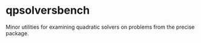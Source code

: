 # qpsolversbench

Minor utilities for examining quadratic solvers on problems from the precise package. 
